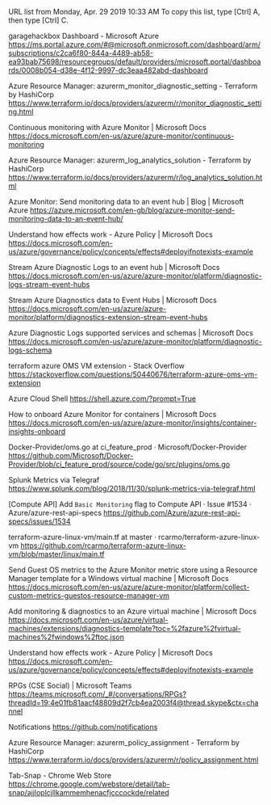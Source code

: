URL list from Monday, Apr. 29 2019 10:33 AM
To copy this list, type [Ctrl] A, then type [Ctrl] C. 

garagehackbox Dashboard - Microsoft Azure
https://ms.portal.azure.com/#@microsoft.onmicrosoft.com/dashboard/arm/subscriptions/c2ca6f80-844a-4489-ab58-ea93bab75698/resourcegroups/default/providers/microsoft.portal/dashboards/0008b054-d38e-4f12-9997-dc3eaa482abd-dashboard

Azure Resource Manager: azurerm_monitor_diagnostic_setting - Terraform by HashiCorp
https://www.terraform.io/docs/providers/azurerm/r/monitor_diagnostic_setting.html

Continuous monitoring with Azure Monitor | Microsoft Docs
https://docs.microsoft.com/en-us/azure/azure-monitor/continuous-monitoring

Azure Resource Manager: azurerm_log_analytics_solution - Terraform by HashiCorp
https://www.terraform.io/docs/providers/azurerm/r/log_analytics_solution.html

Azure Monitor: Send monitoring data to an event hub | Blog | Microsoft Azure
https://azure.microsoft.com/en-gb/blog/azure-monitor-send-monitoring-data-to-an-event-hub/

Understand how effects work - Azure Policy | Microsoft Docs
https://docs.microsoft.com/en-us/azure/governance/policy/concepts/effects#deployifnotexists-example

Stream Azure Diagnostic Logs to an event hub | Microsoft Docs
https://docs.microsoft.com/en-us/azure/azure-monitor/platform/diagnostic-logs-stream-event-hubs

Stream Azure Diagnostics data to Event Hubs | Microsoft Docs
https://docs.microsoft.com/en-us/azure/azure-monitor/platform/diagnostics-extension-stream-event-hubs

Azure Diagnostic Logs supported services and schemas | Microsoft Docs
https://docs.microsoft.com/en-us/azure/azure-monitor/platform/diagnostic-logs-schema

terraform azure OMS VM extension - Stack Overflow
https://stackoverflow.com/questions/50440676/terraform-azure-oms-vm-extension

Azure Cloud Shell
https://shell.azure.com/?prompt=True

How to onboard Azure Monitor for containers | Microsoft Docs
https://docs.microsoft.com/en-us/azure/azure-monitor/insights/container-insights-onboard

Docker-Provider/oms.go at ci_feature_prod · Microsoft/Docker-Provider
https://github.com/Microsoft/Docker-Provider/blob/ci_feature_prod/source/code/go/src/plugins/oms.go

Splunk Metrics via Telegraf
https://www.splunk.com/blog/2018/11/30/splunk-metrics-via-telegraf.html

[Compute API] Add `Basic Monitoring` flag to Compute API · Issue #1534 · Azure/azure-rest-api-specs
https://github.com/Azure/azure-rest-api-specs/issues/1534

terraform-azure-linux-vm/main.tf at master · rcarmo/terraform-azure-linux-vm
https://github.com/rcarmo/terraform-azure-linux-vm/blob/master/linux/main.tf

Send Guest OS metrics to the Azure Monitor metric store using a Resource Manager template for a Windows virtual machine | Microsoft Docs
https://docs.microsoft.com/en-us/azure/azure-monitor/platform/collect-custom-metrics-guestos-resource-manager-vm

Add monitoring & diagnostics to an Azure virtual machine | Microsoft Docs
https://docs.microsoft.com/en-us/azure/virtual-machines/extensions/diagnostics-template?toc=%2fazure%2fvirtual-machines%2fwindows%2ftoc.json

Understand how effects work - Azure Policy | Microsoft Docs
https://docs.microsoft.com/en-us/azure/governance/policy/concepts/effects#deployifnotexists-example

RPGs (CSE Social) | Microsoft Teams
https://teams.microsoft.com/_#/conversations/RPGs?threadId=19:4e01fb81aacf48809d2f7cb4ea2003f4@thread.skype&ctx=channel

Notifications
https://github.com/notifications

Azure Resource Manager: azurerm_policy_assignment - Terraform by HashiCorp
https://www.terraform.io/docs/providers/azurerm/r/policy_assignment.html

Tab-Snap - Chrome Web Store
https://chrome.google.com/webstore/detail/tab-snap/ajjloplcjllkammemhenacfjcccockde/related
